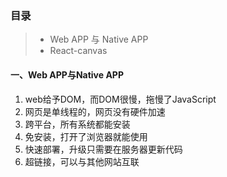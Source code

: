 ### 目录
>* Web APP 与 Native APP
>* React-canvas

#### 一、Web APP与Native APP
1. web给予DOM，而DOM很慢，拖慢了JavaScript
2. 网页是单线程的，网页没有硬件加速
3. 跨平台，所有系统都能安装
4. 免安装，打开了浏览器就能使用
5. 快速部署，升级只需要在服务器更新代码
6. 超链接，可以与其他网站互联
